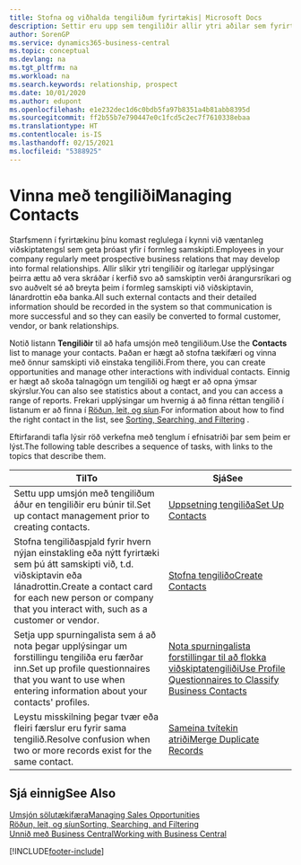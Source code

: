 ```yaml
---
title: Stofna og viðhalda tengiliðum fyrirtækis| Microsoft Docs
description: Settir eru upp sem tengiliðir allir ytri aðilar sem fyrirtækið hefur viðskiptatengsl við (til dæmis viðföng, viðskiptamenn, lánadrottnar og ráðgjafar).
author: SorenGP
ms.service: dynamics365-business-central
ms.topic: conceptual
ms.devlang: na
ms.tgt_pltfrm: na
ms.workload: na
ms.search.keywords: relationship, prospect
ms.date: 10/01/2020
ms.author: edupont
ms.openlocfilehash: e1e232dec1d6c0bdb5fa97b8351a4b81abb8395d
ms.sourcegitcommit: ff2b55b7e790447e0c1fcd5c2ec7f7610338ebaa
ms.translationtype: HT
ms.contentlocale: is-IS
ms.lasthandoff: 02/15/2021
ms.locfileid: "5388925"
---
```

# <a name="managing-contacts"></a><span data-ttu-id="18b54-103">Vinna með tengiliði</span><span class="sxs-lookup"><span data-stu-id="18b54-103">Managing Contacts</span></span>

<span data-ttu-id="18b54-104">Starfsmenn í fyrirtækinu þínu komast reglulega í kynni við væntanleg viðskiptatengsl sem geta þróast yfir í formleg samskipti.</span><span class="sxs-lookup"><span data-stu-id="18b54-104">Employees in your company regularly meet prospective business relations that may develop into formal relationships.</span></span> <span data-ttu-id="18b54-105">Allir slíkir ytri tengiliðir og ítarlegar upplýsingar þeirra ættu að vera skráðar í kerfið svo að samskiptin verði árangursríkari og svo auðvelt sé að breyta þeim í formleg samskipti við viðskiptavin, lánardrottin eða banka.</span><span class="sxs-lookup"><span data-stu-id="18b54-105">All such external contacts and their detailed information should be recorded in the system so that communication is more successful and so they can easily be converted to formal customer, vendor, or bank relationships.</span></span>

<span data-ttu-id="18b54-106">Notið listann **Tengiliðir** til að hafa umsjón með tengiliðum.</span><span class="sxs-lookup"><span data-stu-id="18b54-106">Use the **Contacts** list to manage your contacts.</span></span> <span data-ttu-id="18b54-107">Þaðan er hægt að stofna tækifæri og vinna með önnur samskipti við einstaka tengiliði.</span><span class="sxs-lookup"><span data-stu-id="18b54-107">From there, you can create opportunities and manage other interactions with individual contacts.</span></span> <span data-ttu-id="18b54-108">Einnig er hægt að skoða talnagögn um tengiliði og hægt er að opna ýmsar skýrslur.</span><span class="sxs-lookup"><span data-stu-id="18b54-108">You can also see statistics about a contact, and you can access a range of reports.</span></span> <span data-ttu-id="18b54-109">Frekari upplýsingar um hvernig á að finna réttan tengilið í listanum er að finna í [Röðun, leit, og síun](ui-enter-criteria-filters.md).</span><span class="sxs-lookup"><span data-stu-id="18b54-109">For information about how to find the right contact in the list, see [Sorting, Searching, and Filtering](ui-enter-criteria-filters.md) .</span></span>  

<span data-ttu-id="18b54-110">Eftirfarandi tafla lýsir röð verkefna með tenglum í efnisatriði þar sem þeim er lýst.</span><span class="sxs-lookup"><span data-stu-id="18b54-110">The following table describes a sequence of tasks, with links to the topics that describe them.</span></span>

| <span data-ttu-id="18b54-111">Til</span><span class="sxs-lookup"><span data-stu-id="18b54-111">To</span></span> | <span data-ttu-id="18b54-112">Sjá</span><span class="sxs-lookup"><span data-stu-id="18b54-112">See</span></span> |
| --- | --- |
| <span data-ttu-id="18b54-113">Settu upp umsjón með tengiliðum áður en tengiliðir eru búnir til.</span><span class="sxs-lookup"><span data-stu-id="18b54-113">Set up contact management prior to creating contacts.</span></span> |[<span data-ttu-id="18b54-114">Uppsetning tengiliða</span><span class="sxs-lookup"><span data-stu-id="18b54-114">Set Up Contacts</span></span>](marketing-setup-contacts.md) |
| <span data-ttu-id="18b54-115">Stofna tengiliðaspjald fyrir hvern nýjan einstakling eða nýtt fyrirtæki sem þú átt samskipti við, t.d. viðskiptavin eða lánadrottin.</span><span class="sxs-lookup"><span data-stu-id="18b54-115">Create a contact card for each new person or company that you interact with, such as a customer or vendor.</span></span> |[<span data-ttu-id="18b54-116">Stofna tengiliðo</span><span class="sxs-lookup"><span data-stu-id="18b54-116">Create Contacts</span></span>](marketing-create-contact-companies.md) |
|<span data-ttu-id="18b54-117">Setja upp spurningalista sem á að nota þegar upplýsingar um forstillingu tengiliða eru færðar inn.</span><span class="sxs-lookup"><span data-stu-id="18b54-117">Set up profile questionnaires that you want to use when entering information about your contacts' profiles.</span></span>|[<span data-ttu-id="18b54-118">Nota spurningalista forstillingar til að flokka viðskiptatengiliði</span><span class="sxs-lookup"><span data-stu-id="18b54-118">Use Profile Questionnaires to Classify Business Contacts</span></span>](marketing-create-contact-profile-questionnaire.md)|
|<span data-ttu-id="18b54-119">Leystu misskilning þegar tvær eða fleiri færslur eru fyrir sama tengilið.</span><span class="sxs-lookup"><span data-stu-id="18b54-119">Resolve confusion when two or more records exist for the same contact.</span></span>|[<span data-ttu-id="18b54-120">Sameina tvítekin atriði</span><span class="sxs-lookup"><span data-stu-id="18b54-120">Merge Duplicate Records</span></span>](sales-how-merge-duplicate-records.md)|

## <a name="see-also"></a><span data-ttu-id="18b54-121">Sjá einnig</span><span class="sxs-lookup"><span data-stu-id="18b54-121">See Also</span></span>

[<span data-ttu-id="18b54-122">Umsjón sölutækifæra</span><span class="sxs-lookup"><span data-stu-id="18b54-122">Managing Sales Opportunities</span></span>](marketing-manage-sales-opportunities.md)  
[<span data-ttu-id="18b54-123">Röðun, leit, og síun</span><span class="sxs-lookup"><span data-stu-id="18b54-123">Sorting, Searching, and Filtering</span></span>](ui-enter-criteria-filters.md)  
[<span data-ttu-id="18b54-124">Unnið með Business Central</span><span class="sxs-lookup"><span data-stu-id="18b54-124">Working with Business Central</span></span>](ui-work-product.md)  


[!INCLUDE[footer-include](includes/footer-banner.md)]